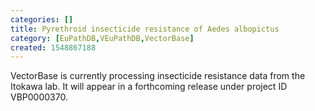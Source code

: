 ```yaml
---
categories: []
title: Pyrethroid insecticide resistance of Aedes albopictus
category: [EuPathDB,VEuPathDB,VectorBase]
created: 1548867188
---
```

VectorBase is currently processing insecticide resistance data from the Itokawa lab. It will appear in a forthcoming release under project ID VBP0000370.
